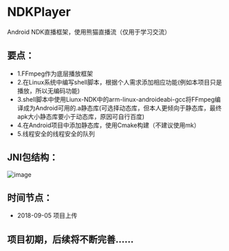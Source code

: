 # NDKPlayer
Android NDK直播框架，使用熊猫直播流（仅用于学习交流）
## 要点： 
- 1.FFmpeg作为底层播放框架
- 2.在Linux系统中编写shell脚本，根据个人需求添加相应功能(例如本项目只是播放，所以无编码功能)
- 3.shell脚本中使用Liunx-NDK中的arm-linux-androideabi-gcc将FFmpeg编译成为Android可用的.a静态库(可选择动态库，但本人更倾向于静态库，最终apk大小静态库要小于动态库，原因可自行百度)
- 4.在Android项目中添加静态库，使用Cmake构建（不建议使用mk）
- 5.线程安全的线程安全的队列
## JNI包结构：
![image](https://github.com/tanglongfei/NDKPlayer/blob/master/image/ndk%E5%8C%85%E7%BB%93%E6%9E%84.png?raw=true)
## 时间节点：
- 2018-09-05 项目上传

## 项目初期，后续将不断完善......
